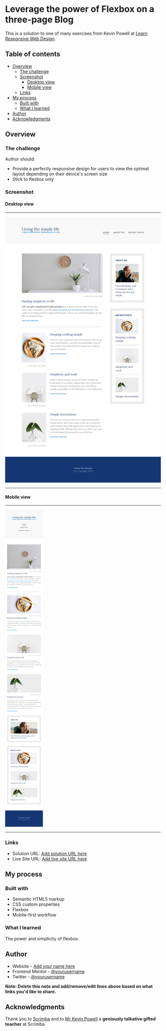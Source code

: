 # Leverage the power of Flexbox on a three-page Blog

This is a solution to one of many exercises from Kevin Powell at [Learn Responsive Web Design](https://scrimba.com/learn/responsive).

## Table of contents

- [Overview](#overview)
  - [The challenge](#the-challenge)
  - [Screenshot](#screenshot)
    - [Desktop view](#desktop-view)
    - [Mobile view](#mobile-view)
  - [Links](#links)
- [My process](#my-process)
  - [Built with](#built-with)
  - [What I learned](#what-i-learned)
- [Author](#author)
- [Acknowledgments](#acknowledgments)

## Overview

### The challenge

Author should:

- Provide a perfectly responsive design for users to view the optimal layout depending on their device's screen size
- Stick to flexbox only

### Screenshot

#### Desktop view

___

![Desktop view](design/simple_life_desktop_view.png)

___

#### Mobile view

___

![Mobile view](design/simple_life_mobile_view.png)

___

### Links

- Solution URL: [Add solution URL here](https://your-solution-url.com)
- Live Site URL: [Add live site URL here](https://your-live-site-url.com)

## My process

### Built with

- Semantic HTML5 markup
- CSS custom properties
- Flexbox
- Mobile-first workflow

### What I learned

The power and simplicity of flexbox.

## Author

- Website - [Add your name here](https://www.your-site.com)
- Frontend Mentor - [@yourusername](https://www.frontendmentor.io/profile/yourusername)
- Twitter - [@yourusername](https://www.twitter.com/yourusername)

**Note: Delete this note and add/remove/edit lines above based on what links you'd like to share.**

## Acknowledgments

Thank you to [Scrimba](https://scrimba.com/dashboard#overview) and to [Mr Kevin Powell](https://www.youtube.com/kepowob) a **geniously talkative gifted teacher** at Scrimba.
